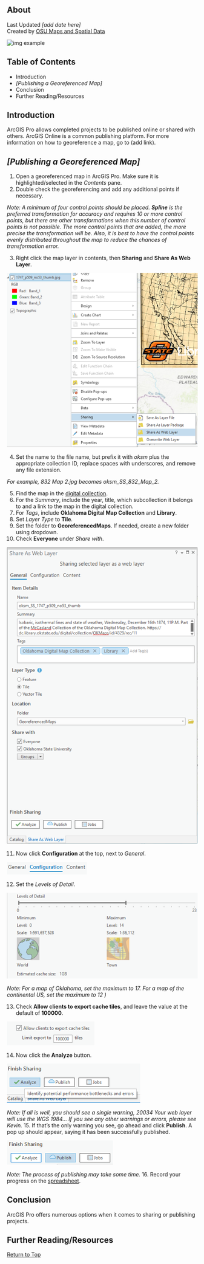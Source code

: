 ## About
Last Updated *[add date here]*   
Created by [OSU Maps and Spatial Data](https://info.library.okstate.edu/map-room)

![img example](images/OSULogo.png)

## Table of Contents
- Introduction 
- *[Publishing a Georeferenced Map]*
- Conclusion
- Further Reading/Resources

## Introduction
ArcGIS Pro allows completed projects to be published online or shared with others. ArcGIS Online is a common publishing platform. For more information on how to georeference a map, go to (add link).

## *[Publishing a Georeferenced Map]*
1. Open a georeferenced map in ArcGIS Pro. Make sure it is highlighted/selected in the *Contents* pane.
2. Double check the georeferencing and add any additional points if necessary.

*Note: A minimum of four control points should be placed. **Spline** is the preferred transformation for accuracy and requires 10 or more control points, but there are other transformations when this number of control points is not possible. The more control points that are added, the more precise the transformation will be. Also, it is best to have the control points evenly distributed throughout the map to reduce the chances of transformation error.*

3. Right click the map layer in contents, then **Sharing** and **Share As Web Layer**.

![Share as web layer](images/ShareAsWebLayer.PNG)

4. Set the name to the file name, but prefix it with *oksm* plus the appropriate collection ID, replace spaces with underscores, and remove any file extension. 

*For example, 832 Map 2.jpg becomes oksm_SS_832_Map_2.*

5. Find the map in the [digital collection](https://library.okstate.edu/search-and-find/collections/digital-collections/oklahoma-digital-maps-collection/).  
6. For the *Summary*, include the year, title, which subcollection it belongs to and a link to the map in the digital collection.
7. For *Tags*, include **Oklahoma Digital Map Collection** and **Library**.
8. Set *Layer Type* to **Tile**.
9. Set the folder to **GeoreferencedMaps**. If needed, create a new folder using dropdown.
10. Check **Everyone** under *Share with*.

![Fill in the Blank](images/FillInTheBlankOSU.PNG)

11. Now click **Configuration** at the top, next to *General*.

![Configuration](images/Configuration.PNG)

12. Set the *Levels of Detail*. 

![Levels of detail](images/LevelsOfDetail.PNG)

*Note: For a map of Oklahoma, set the maximum to 17. For a map of the continental US, set the maximum to 12 )*

13. Check **Allow clients to export cache tiles**, and leave the value at the default of **100000**.

![Clients](images/Clients.PNG)

14. Now click the **Analyze** button.

![Analyze](images/Analyze.PNG)

*Note: If all is well, you should see a single warning, 20034 Your web layer will use the WGS 1984…
If you see any other warnings or errors, please see Kevin.*
15. If that’s the only warning you see, go ahead and click **Publish**. A pop up should appear, saying it has been successfully published. 

![Publish](images/Publish.PNG) 

*Note: The process of publishing may take some time.*
16. Record your progress on the [spreadsheet](https://docs.google.com/spreadsheets/d/11AVFGlfQdQSNu6PRN98cSw4xKW1NvMasxrXGEZOBSko/edit?usp=sharing).

## Conclusion
ArcGIS Pro offers numerous options when it comes to sharing or publishing projects. 

## Further Reading/Resources


[Return to Top](#about)
